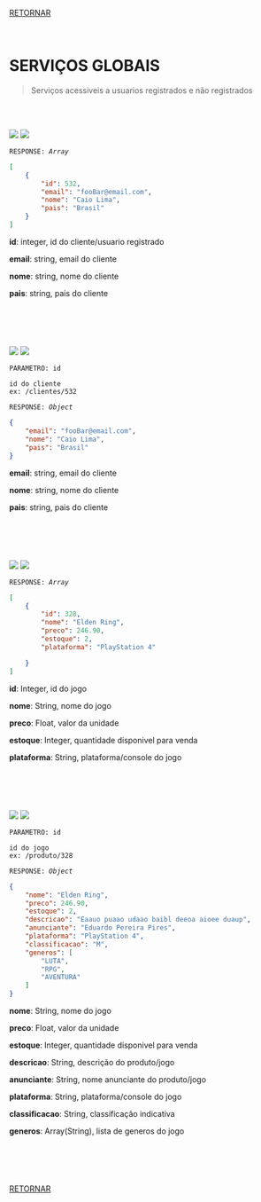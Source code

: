 [RETORNAR](https://github.com/Noctho01/e-commerce-api)

<br>

# SERVIÇOS GLOBAIS
> Serviços acessiveis a usuarios registrados e não registrados

<br>
<br>

![](https://img.shields.io/static/v1?label=&message=GET&color=77ab59&style=for-the-badge) ![](https://img.shields.io/static/v1?label=&message=/clientes&color=eafde6&style=for-the-badge)

<code>RESPONSE: *Array*</code>

~~~~json
[
    {
        "id": 532,
        "email": "fooBar@email.com",
        "nome": "Caio Lima",
        "pais": "Brasil"
    }
]
~~~~

**id**: integer, id do cliente/usuario registrado

**email**: string, email do cliente

**nome**: string, nome do cliente

**pais**: string, pais do cliente

#

<br>
<br>

![](https://img.shields.io/static/v1?label=&message=GET&color=77ab59&style=for-the-badge) ![](https://img.shields.io/static/v1?label=&message=/clientes/id&color=eafde6&style=for-the-badge)

<code>PARAMETRO: id</code>
~~~
id do cliente
ex: /clientes/532
~~~

<code>RESPONSE: *Object* </code>

~~~~json
{
    "email": "fooBar@email.com",
    "nome": "Caio Lima",
    "pais": "Brasil"
}
~~~~

**email**: string, email do cliente

**nome**: string, nome do cliente

**pais**: string, pais do cliente

#

<br>
<br>

![](https://img.shields.io/static/v1?label=&message=GET&color=77ab59&style=for-the-badge) ![](https://img.shields.io/static/v1?label=&message=/catalogo&color=eafde6&style=for-the-badge)

<code>RESPONSE: *Array* </code>

~~~~json
[
    {
        "id": 328,
        "nome": "Elden Ring",
        "preco": 246.90,
        "estoque": 2,
        "plataforma": "PlayStation 4"

    }
]
~~~~

**id**: Integer, id do jogo

**nome**: String, nome do jogo

**preco**: Float, valor da unidade

**estoque**: Integer, quantidade disponivel para venda

**plataforma**: String, plataforma/console do jogo

#

<br>
<br>

![](https://img.shields.io/static/v1?label=&message=GET&color=77ab59&style=for-the-badge) ![](https://img.shields.io/static/v1?label=&message=/produto/id&color=eafde6&style=for-the-badge)

<code>PARAMETRO: id</code>
~~~
id do jogo
ex: /produto/328
~~~

<code>RESPONSE: *Object* </code>

~~~~json
{
    "nome": "Elden Ring",
    "preco": 246.90,
    "estoque": 2,
    "descricao": "Eaauo puaao udaao baibl deeoa aioee duaup",
    "anunciante": "Eduardo Pereira Pires",
    "plataforma": "PlayStation 4",
    "classificacao": "M",
    "generos": [
        "LUTA",
        "RPG",
        "AVENTURA"
    ]
}
~~~~

**nome**: String, nome do jogo

**preco**: Float, valor da unidade

**estoque**: Integer, quantidade disponivel para venda

**descricao**: String, descrição do produto/jogo

**anunciante**: String, nome anunciante do produto/jogo

**plataforma**: String, plataforma/console do jogo

**classificacao**: String, classificação indicativa

**generos**: Array(String), lista de generos do jogo

#

<br>
<br>

[RETORNAR](https://github.com/Noctho01/e-commerce-api)

